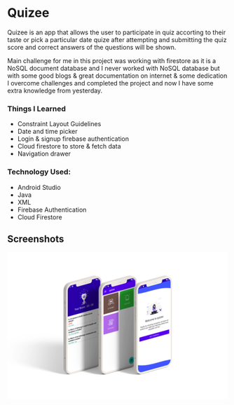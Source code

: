 # Quizee
Quizee is an app that allows the user to participate in quiz accorting to their taste or pick a particular date quize after attempting and submitting the quiz score and correct answers of the questions will be shown.

Main challenge for me in this project was working with firestore as it is a NoSQL document database and I never worked with NoSQL database but with some good blogs & great documentation on internet & some dedication I overcome challenges and completed the project and now I have some extra knowledge from yesterday.

### Things I Learned
* Constraint Layout Guidelines
* Date and time picker
* Login & signup firebase authentication
* Cloud firestore to store & fetch data
* Navigation drawer

### Technology Used:
* Android Studio
* Java
* XML
* Firebase Authentication
* Cloud Firestore

## Screenshots
![](https://github.com/sujeetarya/quizee/blob/master/screenshots/quizee_banner.png?raw=true)



